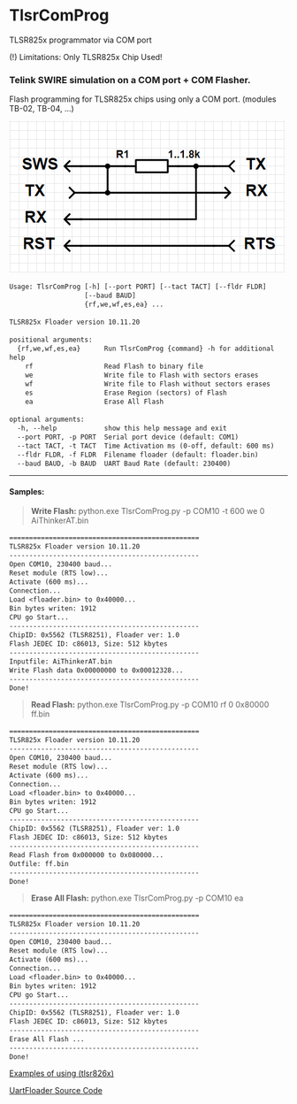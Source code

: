 # TlsrComProg
TLSR825x programmator via COM port

(!) Limitations: Only TLSR825x Chip Used!

### Telink SWIRE simulation on a COM port + COM Flasher.

Flash programming for TLSR825x chips using only a COM port.
(modules TB-02, TB-04, ...)

![SCH](https://github.com/pvvx/TlsrComProg825x/blob/main/Doc/img/schematic.gif)

    Usage: TlsrComProg [-h] [--port PORT] [--tact TACT] [--fldr FLDR]
                       [--baud BAUD]
                       {rf,we,wf,es,ea} ...
    
    TLSR825x Floader version 10.11.20
    
    positional arguments:
      {rf,we,wf,es,ea}      Run TlsrComProg {command} -h for additional help
        rf                  Read Flash to binary file
        we                  Write file to Flash with sectors erases
        wf                  Write file to Flash without sectors erases
        es                  Erase Region (sectors) of Flash
        ea                  Erase All Flash
    
    optional arguments:
      -h, --help            show this help message and exit
      --port PORT, -p PORT  Serial port device (default: COM1)
      --tact TACT, -t TACT  Time Activation ms (0-off, default: 600 ms)
      --fldr FLDR, -f FLDR  Filename floader (default: floader.bin)
      --baud BAUD, -b BAUD  UART Baud Rate (default: 230400)
    

------------

#### Samples:
> **Write Flash:** python.exe TlsrComProg.py -p COM10 -t 600 we 0 AiThinkerAT.bin

```
================================================
TLSR825x Floader version 10.11.20
------------------------------------------------
Open COM10, 230400 baud...
Reset module (RTS low)...
Activate (600 ms)...
Connection...
Load <floader.bin> to 0x40000...
Bin bytes writen: 1912
CPU go Start...
------------------------------------------------
ChipID: 0x5562 (TLSR8251), Floader ver: 1.0
Flash JEDEC ID: c86013, Size: 512 kbytes
------------------------------------------------
Inputfile: AiThinkerAT.bin
Write Flash data 0x00000000 to 0x00012328...
------------------------------------------------
Done!
```
> **Read Flash:** python.exe TlsrComProg.py -p COM10 rf 0 0x80000 ff.bin
```
================================================
TLSR825x Floader version 10.11.20
------------------------------------------------
Open COM10, 230400 baud...
Reset module (RTS low)...
Activate (600 ms)...
Connection...
Load <floader.bin> to 0x40000...
Bin bytes writen: 1912
CPU go Start...
------------------------------------------------
ChipID: 0x5562 (TLSR8251), Floader ver: 1.0
Flash JEDEC ID: c86013, Size: 512 kbytes
------------------------------------------------
Read Flash from 0x000000 to 0x080000...
Outfile: ff.bin
------------------------------------------------
Done!
```
> **Erase All Flash:** python.exe TlsrComProg.py -p COM10 ea
```
================================================
TLSR825x Floader version 10.11.20
------------------------------------------------
Open COM10, 230400 baud...
Reset module (RTS low)...
Activate (600 ms)...
Connection...
Load <floader.bin> to 0x40000...
Bin bytes writen: 1912
CPU go Start...
------------------------------------------------
ChipID: 0x5562 (TLSR8251), Floader ver: 1.0
Flash JEDEC ID: c86013, Size: 512 kbytes
------------------------------------------------
Erase All Flash ...
------------------------------------------------
Done!
```

[Examples of using (tlsr826x)](https://github.com/pvvx/TlsrComProg/tree/master/Doc)

[UartFloader Source Code](https://github.com/pvvx/TlsrComProg825x/tree/master/Uartfloader)


